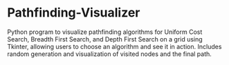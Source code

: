 # Pathfinding-Visualizer
Python program to visualize pathfinding algorithms for Uniform Cost Search, Breadth First Search, and Depth First Search on a grid using Tkinter, allowing users to choose an algorithm and see it in action. Includes random generation and visualization of visited nodes and the final path.
